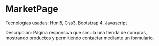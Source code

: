 # MarketPage
Tecnologías usadas: Html5, Css3, Bootstrap 4, Javascript

Descripción: Página responsiva que simula una tienda de compras, mostrando productos y permitiendo contactar mediante un formulario.
